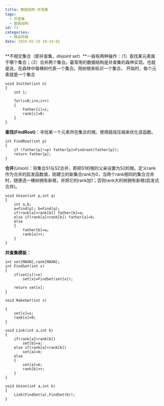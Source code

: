 ```yaml
---
title: 数据结构-并查集
tags:
  - 并查集
  - 数据结构
id: 73
categories:
  - 精品转载
date: 2010-02-10 18:24:02
---
```


**不相交集合（即并查集，_disjoint set_）**一般有两种操作：（1）查找某元素属于哪个集合；（2）合并两个集合。最常用的数据结构是并查集的森林实现。也就是说，在森林中每棵树代表一个集合。用树根来标识一个集合。 开始时，每个元素就是一个集合

```
void InitSet(int n)
{
    int i;

    for(i=0;i<n;i++)
    {
        Father[i]=i;
        rank[i]=0;
    }
}
```

<!--more-->

**查找(FindRoot)**：寻找某一个元素所在集合的根。使用路径压缩来优化该函数。

```
int FindRoot(int p)
{
    if (father[p]!=p) father[p]=Findroot(father[p]);
    return father[p];
}
```

**合并</strong>(Union)**：将集合S1与S2合并，即把S1的根的父亲设置为S2的根。定义rank作为合并的启发函数值，刚建立的新集合rank为0，当两个rank相同的集合合并时，随便选一棵树拥有新根，并把它的rank加1；否则rank大的树拥有新根(启发式合并)。

```
void Union(int p,int q)
{
    int a,b;
    a=Find(p); b=Find(q);
    if(rank[a]>rank[b]) father[b]=a;
    else if(rank[a]<rank[b]) father[a]=b;
    else
    {
        father[b]=a;
        rank[a]++;
    }
}
```

**并查集模板：**

```
int set[MAXN],rank[MAXN];
int FindSet(int x)
{
    if(set[x]!=x)
        set[x]=FindSet(set[x]);

    return set[x];
}

void MakeSet(int x)

{
    set[x]=x;
    rank[x]=0;
}

void Link(int a,int b)
{
    if(rank[a]>rank[b])
        set[b]=a;
    else if(rank[a]<rank[b])
        set[a]=b;
    else
    {
        set[a]=b;
        rank[b]++;
    }
}

void Union(int a,int b)
{
    Link(FindSet(a),FindSet(b));
}
```
